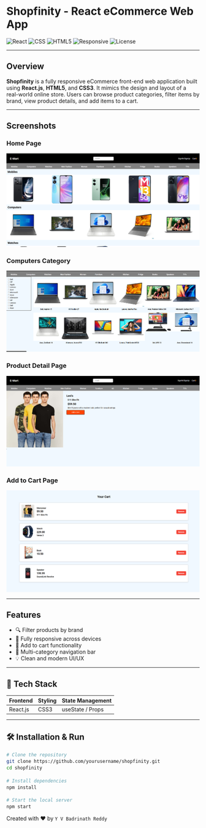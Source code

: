 # Shopfinity - React eCommerce Web App

![React](https://img.shields.io/badge/React-18.x-blue?logo=react)
![CSS](https://img.shields.io/badge/CSS3-%231572B6.svg?logo=css3&logoColor=white)
![HTML5](https://img.shields.io/badge/HTML5-E34F26?logo=html5&logoColor=white)
![Responsive](https://img.shields.io/badge/Responsive-Yes-brightgreen)
![License](https://img.shields.io/badge/License-MIT-blue)

---

##  Overview

**Shopfinity** is a fully responsive eCommerce front-end web application built using **React.js**, **HTML5**, and **CSS3**. It mimics the design and layout of a real-world online store. Users can browse product categories, filter items by brand, view product details, and add items to a cart.

---

##  Screenshots

###  Home Page
![Home](assets/img%20(2).png)

###  Computers Category
![Products](assets/img%20(1).png)

###  Product Detail Page
![Product Detail](assets/img%20(4).png)

###  Add to Cart Page
![Cart](assets/img%20(5).png)

---

##  Features

- 🔍 Filter products by brand
- 📱 Fully responsive across devices
- 🛒 Add to cart functionality
- 🧭 Multi-category navigation bar
- 💡 Clean and modern UI/UX

---

## 🧰 Tech Stack

| Frontend | Styling | State Management |
|----------|---------|------------------|
| React.js | CSS3    | useState / Props |

---

## 🛠️ Installation & Run

```bash
# Clone the repository
git clone https://github.com/yourusername/shopfinity.git
cd shopfinity

# Install dependencies
npm install

# Start the local server
npm start 
```

Created with ❤️ by `Y V Badrinath Reddy`